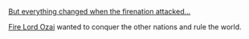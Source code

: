 [But everything changed when the firenation attacked...](https://www.youtube.com/watch?v=pJUgCzEdx9k)

[Fire Lord Ozai](http://avatar.wikia.com/wiki/Ozai) wanted to conquer the other nations and rule the world.